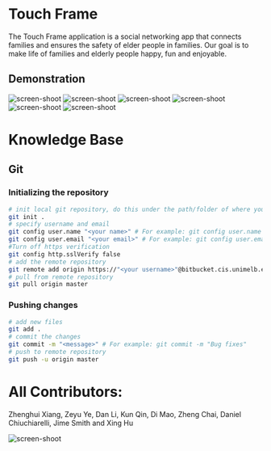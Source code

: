 # Touch Frame
The Touch Frame application is a social networking app that connects families and ensures the safety of elder people in families. Our goal is to make life of families and elderly people happy, fun and enjoyable.

## Demonstration
![screen-shoot]()
![screen-shoot]()
![screen-shoot]()
![screen-shoot]()
![screen-shoot]()
![screen-shoot]()


# Knowledge Base
## Git
### Initializing the repository
```bash
# init local git repository, do this under the path/folder of where you want your local git source repository to be
git init .
# specify username and email
git config user.name "<your name>" # For example: git config user.name "Zeyu Ye"
git config user.email "<your email>" # For example: git config user.email "zeyuy@student.unimelb.edu.au"
#Turn off https verification
git config http.sslVerify false
# add the remote repository
git remote add origin https://"<your username>"@bitbucket.cis.unimelb.edu.au:8445/scm/~zeyuy/touchframe.git # For example: https://"<your username>"@bitbucket.cis.unimelb.edu.au:8445/scm/~zeyuy/touchframe.git
# pull from remote repository
git pull origin master
```

### Pushing changes
```bash
# add new files
git add .
# commit the changes
git commit -m "<message>" # For example: git commit -m "Bug fixes"
# push to remote repository
git push -u origin master
```
# All Contributors:
Zhenghui Xiang, Zeyu Ye, Dan Li, Kun Qin, Di Mao, Zheng Chai, Daniel Chiuchiarelli, Jime Smith and Xing Hu

![screen-shoot](CandyCrushCopy/ScreenShot1.jpg)
